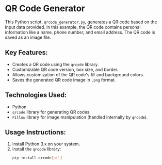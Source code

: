 # QR Code Generator

This Python script, `qrcode_generator.py`, generates a QR code based on the input data provided. In this example, the QR code contains personal information like a name, phone number, and email address. The QR code is saved as an image file.

## Key Features:
- Creates a QR code using the `qrcode` library.
- Customizable QR code version, box size, and border.
- Allows customization of the QR code's fill and background colors.
- Saves the generated QR code image in `.png` format.

## Technologies Used:
- Python
- `qrcode` library for generating QR codes.
- `Pillow` library for image manipulation (handled internally by `qrcode`).

## Usage Instructions:
1. Install Python 3.x on your system.
2. Install the `qrcode` library:
   ```bash
   pip install qrcode[pil]
